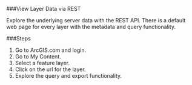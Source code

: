 ###View Layer Data via REST

Explore the underlying server data with the REST API. There is a default web page for every layer with the metadata and query functionality. 

###Steps

1. Go to ArcGIS.com and login.
2. Go to My Content.
3. Select a feature layer.
4. Click on the url for the layer.
5. Explore the query and export functionality.